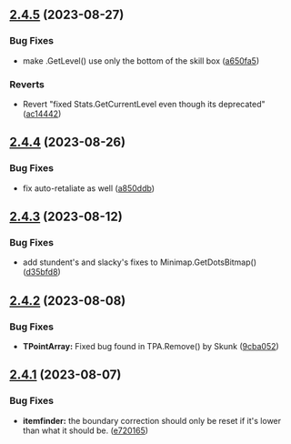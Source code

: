 ## [2.4.5](https://github.com/Torwent/SRL-T/compare/v2.4.4...v2.4.5) (2023-08-27)


### Bug Fixes

* make .GetLevel() use only the bottom of the skill box ([a650fa5](https://github.com/Torwent/SRL-T/commit/a650fa5e80691702bdde2c00fbdd2f59ec866ad6))


### Reverts

* Revert "fixed Stats.GetCurrentLevel even though its deprecated" ([ac14442](https://github.com/Torwent/SRL-T/commit/ac14442ef9f6398304d084df29e485cb38c3cb64))



## [2.4.4](https://github.com/Torwent/SRL-T/compare/v2.4.3...v2.4.4) (2023-08-26)


### Bug Fixes

* fix auto-retaliate as well ([a850ddb](https://github.com/Torwent/SRL-T/commit/a850ddb779ca0154e94eb0494baf5e03ef90d08b))



## [2.4.3](https://github.com/Torwent/SRL-T/compare/v2.4.2...v2.4.3) (2023-08-12)


### Bug Fixes

* add stundent's and slacky's fixes to Minimap.GetDotsBitmap() ([d35bfd8](https://github.com/Torwent/SRL-T/commit/d35bfd81da941c66b6d9d6e0ed69923784d2f836))



## [2.4.2](https://github.com/Torwent/SRL-T/compare/v2.4.1...v2.4.2) (2023-08-08)


### Bug Fixes

* **TPointArray:** Fixed bug found in TPA.Remove() by Skunk ([9cba052](https://github.com/Torwent/SRL-T/commit/9cba052fa0ec2e5f55408335ba8c036fe676cfea))



## [2.4.1](https://github.com/Torwent/SRL-T/compare/v2.4.0...v2.4.1) (2023-08-07)


### Bug Fixes

* **itemfinder:** the boundary correction should only be reset if it's lower than what it should be. ([e720165](https://github.com/Torwent/SRL-T/commit/e7201656284d9ee9dd7e7a7487af22e6b1504225))



